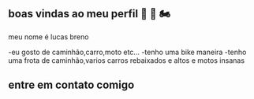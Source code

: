## boas vindas ao meu perfil 🚚 🚗 🏍️

meu nome é lucas breno

-eu gosto de caminhão,carro,moto etc...
-tenho uma bike maneira
-tenho uma frota de caminhão,varios carros rebaixados e altos e motos insanas

## entre em contato comigo
